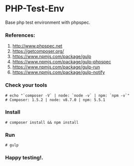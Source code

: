 # PHP-Test-Env
Base php test environment with phpspec.

### References:
1. http://www.phpspec.net
2. https://getcomposer.org/
3. https://www.npmjs.com/package/gulp
4. https://www.npmjs.com/package/gulp-phpspec
5. https://www.npmjs.com/package/gulp-run
6. https://www.npmjs.com/package/gulp-notify

### Check your tools
```
# echo "`composer -V` | node: `node -v` | npm: `npm -v`"
# Composer: 1.5.2 | node: v8.7.0 | npm: 5.5.1
```

### Install
`# composer install && npm install`

### Run
`# gulp`

### Happy testing!.